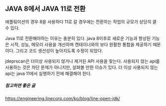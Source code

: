 ## JAVA 8에서 JAVA 11로 전환



애플맄이션의 경우 8을 사용하다 11로 갈 경우에는 전환하는 작업의 규모가 상당히 클 수 있다.

Java 11로 전환해야하는 이유는 충분히 있다. java 8이후로 새로운 기능과 향상된 기능은 시작, 성능, 메모리 사용을 개선하며 켄테이너와의 보다 원활한 통합을 제공하기 때문이다. 그리고 코드 생산성이 높아지도록 수정이 되었다.



jdeprscan은 더이상 사용되지 않거나 제거된 API 사용을 찾는다. 사용되지 않는 api를 사용하는 것은 차단 문제가 아니지만, 살펴볼 만한 이슈가 있다. 더 이상 사용되지 않는 api는 java 11에서 실행하기 전에 해결해야 한다.



##### 참고하면 좋은 글

https://engineering.linecorp.com/ko/blog/line-open-jdk/

